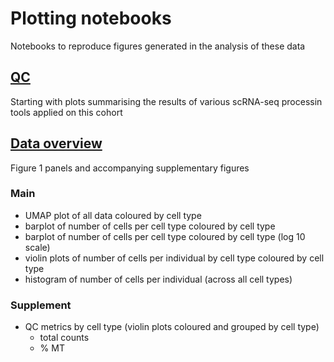 # Plotting notebooks

Notebooks to reproduce figures generated in the analysis of these data

## [QC](qc_plots)

Starting with plots summarising the results of various scRNA-seq processin tools applied on this cohort

## [Data overview](overview_figures)

Figure 1 panels and accompanying supplementary figures

### Main

* UMAP plot of all data coloured by cell type
* barplot of number of cells per cell type coloured by cell type
* barplot of number of cells per cell type coloured by cell type (log 10 scale)
* violin plots of number of cells per individual by cell type coloured by cell type
* histogram of number of cells per individual (across all cell types)

### Supplement

* QC metrics by cell type (violin plots coloured and grouped by cell type)
  * total counts
  * % MT 
